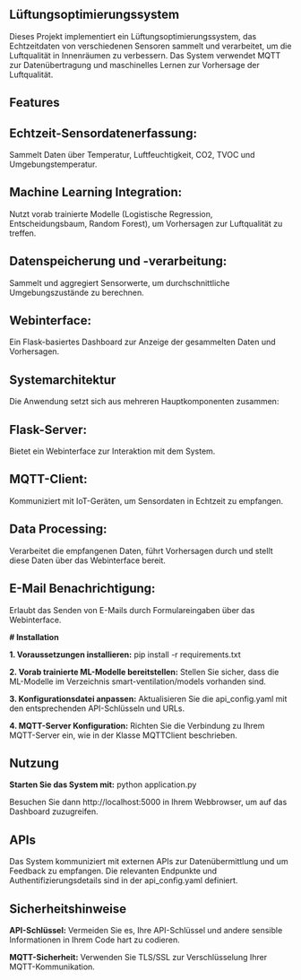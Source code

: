## **Lüftungsoptimierungssystem**

Dieses Projekt implementiert ein Lüftungsoptimierungssystem, das Echtzeitdaten von verschiedenen Sensoren sammelt und verarbeitet, um die Luftqualität in Innenräumen zu verbessern. Das System verwendet MQTT zur Datenübertragung und maschinelles Lernen zur Vorhersage der Luftqualität.

## **Features**

## Echtzeit-Sensordatenerfassung:
Sammelt Daten über Temperatur, Luftfeuchtigkeit, CO2, TVOC und Umgebungstemperatur.
## Machine Learning Integration: 
Nutzt vorab trainierte Modelle (Logistische Regression, Entscheidungsbaum, Random Forest), um Vorhersagen zur Luftqualität zu treffen.
## Datenspeicherung und -verarbeitung: 
Sammelt und aggregiert Sensorwerte, um durchschnittliche Umgebungszustände zu berechnen.
## Webinterface: 
Ein Flask-basiertes Dashboard zur Anzeige der gesammelten Daten und Vorhersagen.


## **Systemarchitektur**
Die Anwendung setzt sich aus mehreren Hauptkomponenten zusammen:

## **Flask-Server:**
Bietet ein Webinterface zur Interaktion mit dem System.
## **MQTT-Client:** 
Kommuniziert mit IoT-Geräten, um Sensordaten in Echtzeit zu empfangen.
## **Data Processing:** 
Verarbeitet die empfangenen Daten, führt Vorhersagen durch und stellt diese Daten über das Webinterface bereit.
## **E-Mail Benachrichtigung:** 
Erlaubt das Senden von E-Mails durch Formulareingaben über das Webinterface.

**# Installation**

**1. Voraussetzungen installieren:**
pip install -r requirements.txt

**2. Vorab trainierte ML-Modelle bereitstellen:**
Stellen Sie sicher, dass die ML-Modelle im Verzeichnis smart-ventilation/models vorhanden sind.

**3. Konfigurationsdatei anpassen:**
Aktualisieren Sie die api_config.yaml mit den entsprechenden API-Schlüsseln und URLs.

**4. MQTT-Server Konfiguration:**
Richten Sie die Verbindung zu Ihrem MQTT-Server ein, wie in der Klasse MQTTClient beschrieben.

## **Nutzung**

**Starten Sie das System mit:**
python application.py

Besuchen Sie dann http://localhost:5000 in Ihrem Webbrowser, um auf das Dashboard zuzugreifen.

## **APIs**

Das System kommuniziert mit externen APIs zur Datenübermittlung und um Feedback zu empfangen. Die relevanten Endpunkte und Authentifizierungsdetails sind in der api_config.yaml definiert.

## **Sicherheitshinweise**

**API-Schlüssel:**
Vermeiden Sie es, Ihre API-Schlüssel und andere sensible Informationen in Ihrem Code hart zu codieren.

**MQTT-Sicherheit:**
Verwenden Sie TLS/SSL zur Verschlüsselung Ihrer MQTT-Kommunikation.
